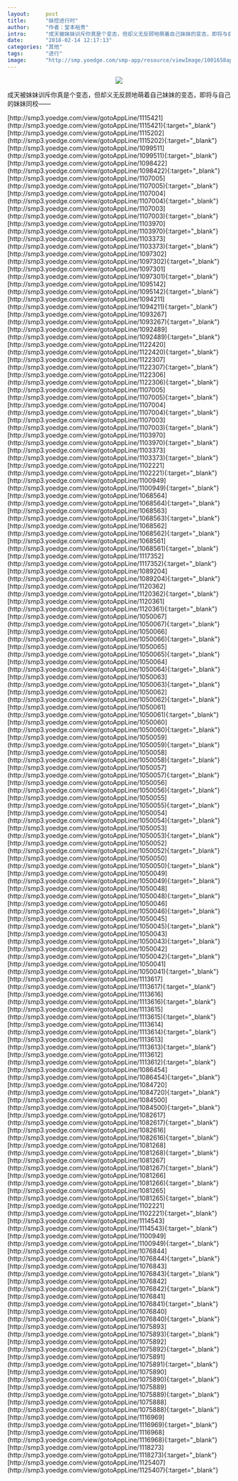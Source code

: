 ```yaml
---
layout:     post
title:      "妹控进行时"
author:     "作者：堂本裕贵"
intro:      "成天被妹妹训斥你真是个变态，但却义无反顾地萌着自己妹妹的变态，即将与自己的妹妹同校——"
date:       "2018-02-14 12:17:13"
categories: "其他"
tags:       "进行"
image:      "http://smp.yoedge.com/smp-app/resource/viewImage/1001658appline.png"
---
```

<div style="text-align: center">
<p><img src="http://smp.yoedge.com/smp-app/resource/viewImage/1001658appline.png"/></p>
</div>
<p class="post-meta">
<span>成天被妹妹训斥你真是个变态，但却义无反顾地萌着自己妹妹的变态，即将与自己的妹妹同校——</span>
</p>
[http://smp3.yoedge.com/view/gotoAppLine/1115421](http://smp3.yoedge.com/view/gotoAppLine/1115421){:target="_blank"}
[http://smp3.yoedge.com/view/gotoAppLine/1115202](http://smp3.yoedge.com/view/gotoAppLine/1115202){:target="_blank"}
[http://smp3.yoedge.com/view/gotoAppLine/1099511](http://smp3.yoedge.com/view/gotoAppLine/1099511){:target="_blank"}
[http://smp3.yoedge.com/view/gotoAppLine/1098422](http://smp3.yoedge.com/view/gotoAppLine/1098422){:target="_blank"}
[http://smp3.yoedge.com/view/gotoAppLine/1107005](http://smp3.yoedge.com/view/gotoAppLine/1107005){:target="_blank"}
[http://smp3.yoedge.com/view/gotoAppLine/1107004](http://smp3.yoedge.com/view/gotoAppLine/1107004){:target="_blank"}
[http://smp3.yoedge.com/view/gotoAppLine/1107003](http://smp3.yoedge.com/view/gotoAppLine/1107003){:target="_blank"}
[http://smp3.yoedge.com/view/gotoAppLine/1103970](http://smp3.yoedge.com/view/gotoAppLine/1103970){:target="_blank"}
[http://smp3.yoedge.com/view/gotoAppLine/1103373](http://smp3.yoedge.com/view/gotoAppLine/1103373){:target="_blank"}
[http://smp3.yoedge.com/view/gotoAppLine/1097302](http://smp3.yoedge.com/view/gotoAppLine/1097302){:target="_blank"}
[http://smp3.yoedge.com/view/gotoAppLine/1097301](http://smp3.yoedge.com/view/gotoAppLine/1097301){:target="_blank"}
[http://smp3.yoedge.com/view/gotoAppLine/1095142](http://smp3.yoedge.com/view/gotoAppLine/1095142){:target="_blank"}
[http://smp3.yoedge.com/view/gotoAppLine/1094211](http://smp3.yoedge.com/view/gotoAppLine/1094211){:target="_blank"}
[http://smp3.yoedge.com/view/gotoAppLine/1093267](http://smp3.yoedge.com/view/gotoAppLine/1093267){:target="_blank"}
[http://smp3.yoedge.com/view/gotoAppLine/1092489](http://smp3.yoedge.com/view/gotoAppLine/1092489){:target="_blank"}
[http://smp3.yoedge.com/view/gotoAppLine/1122420](http://smp3.yoedge.com/view/gotoAppLine/1122420){:target="_blank"}
[http://smp3.yoedge.com/view/gotoAppLine/1122307](http://smp3.yoedge.com/view/gotoAppLine/1122307){:target="_blank"}
[http://smp3.yoedge.com/view/gotoAppLine/1122306](http://smp3.yoedge.com/view/gotoAppLine/1122306){:target="_blank"}
[http://smp3.yoedge.com/view/gotoAppLine/1107005](http://smp3.yoedge.com/view/gotoAppLine/1107005){:target="_blank"}
[http://smp3.yoedge.com/view/gotoAppLine/1107004](http://smp3.yoedge.com/view/gotoAppLine/1107004){:target="_blank"}
[http://smp3.yoedge.com/view/gotoAppLine/1107003](http://smp3.yoedge.com/view/gotoAppLine/1107003){:target="_blank"}
[http://smp3.yoedge.com/view/gotoAppLine/1103970](http://smp3.yoedge.com/view/gotoAppLine/1103970){:target="_blank"}
[http://smp3.yoedge.com/view/gotoAppLine/1103373](http://smp3.yoedge.com/view/gotoAppLine/1103373){:target="_blank"}
[http://smp3.yoedge.com/view/gotoAppLine/1102221](http://smp3.yoedge.com/view/gotoAppLine/1102221){:target="_blank"}
[http://smp3.yoedge.com/view/gotoAppLine/1100949](http://smp3.yoedge.com/view/gotoAppLine/1100949){:target="_blank"}
[http://smp3.yoedge.com/view/gotoAppLine/1068564](http://smp3.yoedge.com/view/gotoAppLine/1068564){:target="_blank"}
[http://smp3.yoedge.com/view/gotoAppLine/1068563](http://smp3.yoedge.com/view/gotoAppLine/1068563){:target="_blank"}
[http://smp3.yoedge.com/view/gotoAppLine/1068562](http://smp3.yoedge.com/view/gotoAppLine/1068562){:target="_blank"}
[http://smp3.yoedge.com/view/gotoAppLine/1068561](http://smp3.yoedge.com/view/gotoAppLine/1068561){:target="_blank"}
[http://smp3.yoedge.com/view/gotoAppLine/1117352](http://smp3.yoedge.com/view/gotoAppLine/1117352){:target="_blank"}
[http://smp3.yoedge.com/view/gotoAppLine/1089204](http://smp3.yoedge.com/view/gotoAppLine/1089204){:target="_blank"}
[http://smp3.yoedge.com/view/gotoAppLine/1120362](http://smp3.yoedge.com/view/gotoAppLine/1120362){:target="_blank"}
[http://smp3.yoedge.com/view/gotoAppLine/1120361](http://smp3.yoedge.com/view/gotoAppLine/1120361){:target="_blank"}
[http://smp3.yoedge.com/view/gotoAppLine/1050067](http://smp3.yoedge.com/view/gotoAppLine/1050067){:target="_blank"}
[http://smp3.yoedge.com/view/gotoAppLine/1050066](http://smp3.yoedge.com/view/gotoAppLine/1050066){:target="_blank"}
[http://smp3.yoedge.com/view/gotoAppLine/1050065](http://smp3.yoedge.com/view/gotoAppLine/1050065){:target="_blank"}
[http://smp3.yoedge.com/view/gotoAppLine/1050064](http://smp3.yoedge.com/view/gotoAppLine/1050064){:target="_blank"}
[http://smp3.yoedge.com/view/gotoAppLine/1050063](http://smp3.yoedge.com/view/gotoAppLine/1050063){:target="_blank"}
[http://smp3.yoedge.com/view/gotoAppLine/1050062](http://smp3.yoedge.com/view/gotoAppLine/1050062){:target="_blank"}
[http://smp3.yoedge.com/view/gotoAppLine/1050061](http://smp3.yoedge.com/view/gotoAppLine/1050061){:target="_blank"}
[http://smp3.yoedge.com/view/gotoAppLine/1050060](http://smp3.yoedge.com/view/gotoAppLine/1050060){:target="_blank"}
[http://smp3.yoedge.com/view/gotoAppLine/1050059](http://smp3.yoedge.com/view/gotoAppLine/1050059){:target="_blank"}
[http://smp3.yoedge.com/view/gotoAppLine/1050058](http://smp3.yoedge.com/view/gotoAppLine/1050058){:target="_blank"}
[http://smp3.yoedge.com/view/gotoAppLine/1050057](http://smp3.yoedge.com/view/gotoAppLine/1050057){:target="_blank"}
[http://smp3.yoedge.com/view/gotoAppLine/1050056](http://smp3.yoedge.com/view/gotoAppLine/1050056){:target="_blank"}
[http://smp3.yoedge.com/view/gotoAppLine/1050055](http://smp3.yoedge.com/view/gotoAppLine/1050055){:target="_blank"}
[http://smp3.yoedge.com/view/gotoAppLine/1050054](http://smp3.yoedge.com/view/gotoAppLine/1050054){:target="_blank"}
[http://smp3.yoedge.com/view/gotoAppLine/1050053](http://smp3.yoedge.com/view/gotoAppLine/1050053){:target="_blank"}
[http://smp3.yoedge.com/view/gotoAppLine/1050052](http://smp3.yoedge.com/view/gotoAppLine/1050052){:target="_blank"}
[http://smp3.yoedge.com/view/gotoAppLine/1050050](http://smp3.yoedge.com/view/gotoAppLine/1050050){:target="_blank"}
[http://smp3.yoedge.com/view/gotoAppLine/1050049](http://smp3.yoedge.com/view/gotoAppLine/1050049){:target="_blank"}
[http://smp3.yoedge.com/view/gotoAppLine/1050048](http://smp3.yoedge.com/view/gotoAppLine/1050048){:target="_blank"}
[http://smp3.yoedge.com/view/gotoAppLine/1050046](http://smp3.yoedge.com/view/gotoAppLine/1050046){:target="_blank"}
[http://smp3.yoedge.com/view/gotoAppLine/1050045](http://smp3.yoedge.com/view/gotoAppLine/1050045){:target="_blank"}
[http://smp3.yoedge.com/view/gotoAppLine/1050043](http://smp3.yoedge.com/view/gotoAppLine/1050043){:target="_blank"}
[http://smp3.yoedge.com/view/gotoAppLine/1050042](http://smp3.yoedge.com/view/gotoAppLine/1050042){:target="_blank"}
[http://smp3.yoedge.com/view/gotoAppLine/1050041](http://smp3.yoedge.com/view/gotoAppLine/1050041){:target="_blank"}
[http://smp3.yoedge.com/view/gotoAppLine/1113617](http://smp3.yoedge.com/view/gotoAppLine/1113617){:target="_blank"}
[http://smp3.yoedge.com/view/gotoAppLine/1113616](http://smp3.yoedge.com/view/gotoAppLine/1113616){:target="_blank"}
[http://smp3.yoedge.com/view/gotoAppLine/1113615](http://smp3.yoedge.com/view/gotoAppLine/1113615){:target="_blank"}
[http://smp3.yoedge.com/view/gotoAppLine/1113614](http://smp3.yoedge.com/view/gotoAppLine/1113614){:target="_blank"}
[http://smp3.yoedge.com/view/gotoAppLine/1113613](http://smp3.yoedge.com/view/gotoAppLine/1113613){:target="_blank"}
[http://smp3.yoedge.com/view/gotoAppLine/1113612](http://smp3.yoedge.com/view/gotoAppLine/1113612){:target="_blank"}
[http://smp3.yoedge.com/view/gotoAppLine/1086454](http://smp3.yoedge.com/view/gotoAppLine/1086454){:target="_blank"}
[http://smp3.yoedge.com/view/gotoAppLine/1084720](http://smp3.yoedge.com/view/gotoAppLine/1084720){:target="_blank"}
[http://smp3.yoedge.com/view/gotoAppLine/1084500](http://smp3.yoedge.com/view/gotoAppLine/1084500){:target="_blank"}
[http://smp3.yoedge.com/view/gotoAppLine/1082617](http://smp3.yoedge.com/view/gotoAppLine/1082617){:target="_blank"}
[http://smp3.yoedge.com/view/gotoAppLine/1082616](http://smp3.yoedge.com/view/gotoAppLine/1082616){:target="_blank"}
[http://smp3.yoedge.com/view/gotoAppLine/1081268](http://smp3.yoedge.com/view/gotoAppLine/1081268){:target="_blank"}
[http://smp3.yoedge.com/view/gotoAppLine/1081267](http://smp3.yoedge.com/view/gotoAppLine/1081267){:target="_blank"}
[http://smp3.yoedge.com/view/gotoAppLine/1081266](http://smp3.yoedge.com/view/gotoAppLine/1081266){:target="_blank"}
[http://smp3.yoedge.com/view/gotoAppLine/1081265](http://smp3.yoedge.com/view/gotoAppLine/1081265){:target="_blank"}
[http://smp3.yoedge.com/view/gotoAppLine/1102221](http://smp3.yoedge.com/view/gotoAppLine/1102221){:target="_blank"}
[http://smp3.yoedge.com/view/gotoAppLine/1114543](http://smp3.yoedge.com/view/gotoAppLine/1114543){:target="_blank"}
[http://smp3.yoedge.com/view/gotoAppLine/1100949](http://smp3.yoedge.com/view/gotoAppLine/1100949){:target="_blank"}
[http://smp3.yoedge.com/view/gotoAppLine/1076844](http://smp3.yoedge.com/view/gotoAppLine/1076844){:target="_blank"}
[http://smp3.yoedge.com/view/gotoAppLine/1076843](http://smp3.yoedge.com/view/gotoAppLine/1076843){:target="_blank"}
[http://smp3.yoedge.com/view/gotoAppLine/1076842](http://smp3.yoedge.com/view/gotoAppLine/1076842){:target="_blank"}
[http://smp3.yoedge.com/view/gotoAppLine/1076841](http://smp3.yoedge.com/view/gotoAppLine/1076841){:target="_blank"}
[http://smp3.yoedge.com/view/gotoAppLine/1076840](http://smp3.yoedge.com/view/gotoAppLine/1076840){:target="_blank"}
[http://smp3.yoedge.com/view/gotoAppLine/1075893](http://smp3.yoedge.com/view/gotoAppLine/1075893){:target="_blank"}
[http://smp3.yoedge.com/view/gotoAppLine/1075892](http://smp3.yoedge.com/view/gotoAppLine/1075892){:target="_blank"}
[http://smp3.yoedge.com/view/gotoAppLine/1075891](http://smp3.yoedge.com/view/gotoAppLine/1075891){:target="_blank"}
[http://smp3.yoedge.com/view/gotoAppLine/1075890](http://smp3.yoedge.com/view/gotoAppLine/1075890){:target="_blank"}
[http://smp3.yoedge.com/view/gotoAppLine/1075889](http://smp3.yoedge.com/view/gotoAppLine/1075889){:target="_blank"}
[http://smp3.yoedge.com/view/gotoAppLine/1075888](http://smp3.yoedge.com/view/gotoAppLine/1075888){:target="_blank"}
[http://smp3.yoedge.com/view/gotoAppLine/1116969](http://smp3.yoedge.com/view/gotoAppLine/1116969){:target="_blank"}
[http://smp3.yoedge.com/view/gotoAppLine/1116968](http://smp3.yoedge.com/view/gotoAppLine/1116968){:target="_blank"}
[http://smp3.yoedge.com/view/gotoAppLine/1118273](http://smp3.yoedge.com/view/gotoAppLine/1118273){:target="_blank"}
[http://smp3.yoedge.com/view/gotoAppLine/1125407](http://smp3.yoedge.com/view/gotoAppLine/1125407){:target="_blank"}


